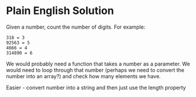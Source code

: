 # Plain English Solution

Given a number, count the number of digits. For example:

```text
318 = 3
92563 = 5
4666 = 4
314890 = 6
```

We would probably need a function that takes a number as a parameter. We would need to loop through that number (perhaps we need to convert the number into an array?) and check how many elements we have.

Easier - convert number into a string and then just use the length property